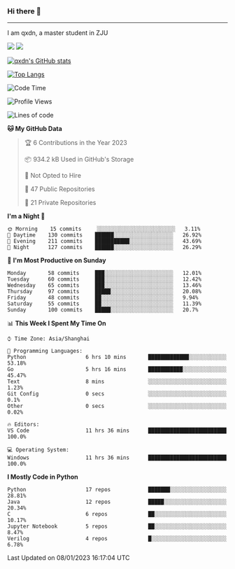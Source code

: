 ### Hi there 👋
---

I am qxdn, a master student in ZJU

[![](https://img.shields.io/badge/blog-qxdn-brightgreen?style=for-the-badge&logo=hexo)](https://qianxu.run) [![](https://img.shields.io/badge/bilibili-qxdn-ff69b4?style=for-the-badge&logo=Bilibili)](https://space.bilibili.com/11674667)


[![qxdn's GitHub stats](https://github-readme-stats.vercel.app/api?username=qxdn&count_private=true&show_icons=true)](https://github.com/qxdn)

[![Top Langs](https://github-readme-stats.vercel.app/api/top-langs/?username=qxdn&layout=compact)](https://github.com/qxdn)

<!--START_SECTION:waka-->
![Code Time](http://img.shields.io/badge/Code%20Time-713%20hrs%201%20min-blue)

![Profile Views](http://img.shields.io/badge/Profile%20Views-3-blue)

![Lines of code](https://img.shields.io/badge/From%20Hello%20World%20I%27ve%20Written-1%20Million%20lines%20of%20code-blue)

**🐱 My GitHub Data** 

> 🏆 6 Contributions in the Year 2023
 > 
> 📦 934.2 kB Used in GitHub's Storage 
 > 
> 🚫 Not Opted to Hire
 > 
> 📜 47 Public Repositories 
 > 
> 🔑 21 Private Repositories  
 > 
**I'm a Night 🦉** 

```text
🌞 Morning    15 commits     ░░░░░░░░░░░░░░░░░░░░░░░░░   3.11% 
🌆 Daytime    130 commits    ██████░░░░░░░░░░░░░░░░░░░   26.92% 
🌃 Evening    211 commits    ███████████░░░░░░░░░░░░░░   43.69% 
🌙 Night      127 commits    ██████░░░░░░░░░░░░░░░░░░░   26.29%

```
📅 **I'm Most Productive on Sunday** 

```text
Monday       58 commits     ███░░░░░░░░░░░░░░░░░░░░░░   12.01% 
Tuesday      60 commits     ███░░░░░░░░░░░░░░░░░░░░░░   12.42% 
Wednesday    65 commits     ███░░░░░░░░░░░░░░░░░░░░░░   13.46% 
Thursday     97 commits     █████░░░░░░░░░░░░░░░░░░░░   20.08% 
Friday       48 commits     ██░░░░░░░░░░░░░░░░░░░░░░░   9.94% 
Saturday     55 commits     ██░░░░░░░░░░░░░░░░░░░░░░░   11.39% 
Sunday       100 commits    █████░░░░░░░░░░░░░░░░░░░░   20.7%

```


📊 **This Week I Spent My Time On** 

```text
⌚︎ Time Zone: Asia/Shanghai

💬 Programming Languages: 
Python                   6 hrs 10 mins       █████████████░░░░░░░░░░░░   53.18% 
Go                       5 hrs 16 mins       ███████████░░░░░░░░░░░░░░   45.47% 
Text                     8 mins              ░░░░░░░░░░░░░░░░░░░░░░░░░   1.23% 
Git Config               0 secs              ░░░░░░░░░░░░░░░░░░░░░░░░░   0.1% 
Other                    0 secs              ░░░░░░░░░░░░░░░░░░░░░░░░░   0.02%

🔥 Editors: 
VS Code                  11 hrs 36 mins      █████████████████████████   100.0%

💻 Operating System: 
Windows                  11 hrs 36 mins      █████████████████████████   100.0%

```

**I Mostly Code in Python** 

```text
Python                   17 repos            ███████░░░░░░░░░░░░░░░░░░   28.81% 
Java                     12 repos            █████░░░░░░░░░░░░░░░░░░░░   20.34% 
C                        6 repos             ██░░░░░░░░░░░░░░░░░░░░░░░   10.17% 
Jupyter Notebook         5 repos             ██░░░░░░░░░░░░░░░░░░░░░░░   8.47% 
Verilog                  4 repos             █░░░░░░░░░░░░░░░░░░░░░░░░   6.78%

```



 Last Updated on 08/01/2023 16:17:04 UTC
<!--END_SECTION:waka-->

<!--
**qxdn/qxdn** is a ✨ _special_ ✨ repository because its `README.md` (this file) appears on your GitHub profile.

Here are some ideas to get you started:

- 🔭 I’m currently working on ...
- 🌱 I’m currently learning ...
- 👯 I’m looking to collaborate on ...
- 🤔 I’m looking for help with ...
- 💬 Ask me about ...
- 📫 How to reach me: ...
- 😄 Pronouns: ...
- ⚡ Fun fact: ...
-->

